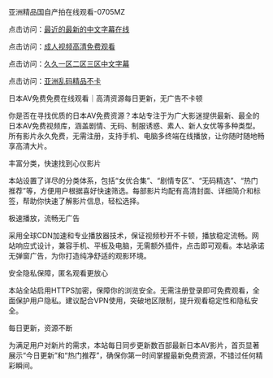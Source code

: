 
亚洲精品国自产拍在线观看-0705MZ


点击访问：<a href="https://gfd-5xg.pages.dev/">最近的最新的中文字幕在线</a>

点击访问：<a href="https://tfda.pages.dev/">成人视频高清免费观看</a>

点击访问：<a href="https://bsdf-5f5.pages.dev/">久久一区二区三区中文字幕</a>

点击访问：<a href="https://vassv.pages.dev/">亚洲乱码精品不卡</a>




日本AV免费免费在线观看｜高清资源每日更新，无广告不卡顿

你是否在寻找优质的日本AV免费资源？本站专注于为广大影迷提供最新、最全的日本AV免费视频库，涵盖剧情、无码、制服诱惑、素人、新人女优等多种类型。所有影片永久免费，无需注册，支持手机、电脑多终端在线播放，让你随时随地畅享高清大片。

丰富分类，快速找到心仪影片

本站设置了详尽的分类体系，包括“女优合集”、“剧情专区”、“无码精选”、“热门推荐”等，方便用户根据喜好快速筛选。每部影片均配有高清封面、详细简介和标签，帮助你快速了解影片信息，轻松选择。

极速播放，流畅无广告

采用全球CDN加速和专业播放器技术，保证视频秒开不卡顿，播放稳定流畅。网站响应式设计，兼容手机、平板及电脑，无需额外插件，点击即可观看。本站承诺无弹窗广告，为你打造纯净舒适的观影环境。

安全隐私保障，匿名观看更放心

本站全站启用HTTPS加密，保障你的浏览安全。无需注册登录即可免费观看，全面保护用户隐私。建议配合VPN使用，突破地区限制，提升观看稳定性和隐私安全。

每日更新，资源不断

为满足用户对新片的需求，本站每日同步更新数百部最新日本AV影片，首页显著展示“今日更新”和“热门推荐”，确保你第一时间掌握最新免费资源，不错过任何精彩瞬间。



































<span style="display:none;">[Canonical link]( https://github.com/fou20250705/fou17 ）</span>
